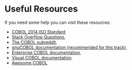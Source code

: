 # Useful Resources

If you need some help you can visit these resources:

* [COBOL 2014 ISO Standard](https://www.iso.org/standard/51416.html)
* [Stack Overflow Questions](https://stackoverflow.com/questions/tagged/cobol),
* [The COBOL subreddit](https://www.reddit.com/r/cobol),
* [gnuCOBOL documentation (recommended for this track)](https://gnucobol.sourceforge.io/faq/index.html),
* [Enterprise COBOL documentation](https://www.ibm.com/support/pages/enterprise-cobol-zos-documentation-library),
* [Visual COBOL documentation](https://www.microfocus.com/documentation/visual-cobol/vc80/).
* [Awesome COBOL](https://github.com/addisaden/awesome-cobol/)

